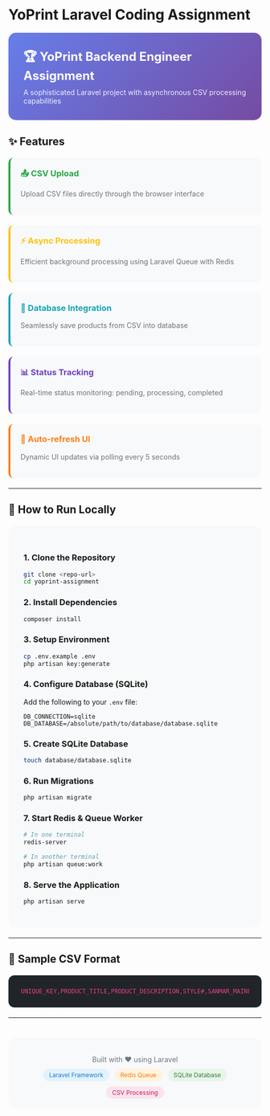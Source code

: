 # YoPrint Laravel Coding Assignment

<div style="background: linear-gradient(135deg, #667eea 0%, #764ba2 100%); padding: 30px; border-radius: 15px; color: white; margin-bottom: 30px;">
  <h2 style="margin: 0; font-size: 24px;">🏆 YoPrint Backend Engineer Assignment</h2>
  <p style="margin: 10px 0 0; opacity: 0.9;">A sophisticated Laravel project with asynchronous CSV processing capabilities</p>
</div>

## ✨ Features

<div style="display: grid; grid-template-columns: repeat(auto-fit, minmax(300px, 1fr)); gap: 20px; margin: 20px 0;">
  <div style="background: #f8f9fa; padding: 20px; border-radius: 10px; border-left: 4px solid #28a745;">
    <h3 style="margin-top: 0; color: #28a745;">📤 CSV Upload</h3>
    <p style="color: #6c757d;">Upload CSV files directly through the browser interface</p>
  </div>
  
  <div style="background: #f8f9fa; padding: 20px; border-radius: 10px; border-left: 4px solid #ffc107;">
    <h3 style="margin-top: 0; color: #ffc107;">⚡ Async Processing</h3>
    <p style="color: #6c757d;">Efficient background processing using Laravel Queue with Redis</p>
  </div>
  
  <div style="background: #f8f9fa; padding: 20px; border-radius: 10px; border-left: 4px solid #17a2b8;">
    <h3 style="margin-top: 0; color: #17a2b8;">💾 Database Integration</h3>
    <p style="color: #6c757d;">Seamlessly save products from CSV into database</p>
  </div>
  
  <div style="background: #f8f9fa; padding: 20px; border-radius: 10px; border-left: 4px solid #6f42c1;">
    <h3 style="margin-top: 0; color: #6f42c1;">📊 Status Tracking</h3>
    <p style="color: #6c757d;">Real-time status monitoring: pending, processing, completed</p>
  </div>
  
  <div style="background: #f8f9fa; padding: 20px; border-radius: 10px; border-left: 4px solid #fd7e14;">
    <h3 style="margin-top: 0; color: #fd7e14;">🔄 Auto-refresh UI</h3>
    <p style="color: #6c757d;">Dynamic UI updates via polling every 5 seconds</p>
  </div>
</div>

---

## 🚀 How to Run Locally

<div style="background: #f8f9fa; padding: 30px; border-radius: 15px; margin: 20px 0;">

### 1. Clone the Repository
```bash
git clone <repo-url>
cd yoprint-assignment
```

### 2. Install Dependencies
```bash
composer install
```

### 3. Setup Environment
```bash
cp .env.example .env
php artisan key:generate
```

### 4. Configure Database (SQLite)
Add the following to your `.env` file:
```env
DB_CONNECTION=sqlite
DB_DATABASE=/absolute/path/to/database/database.sqlite
```

### 5. Create SQLite Database
```bash
touch database/database.sqlite
```

### 6. Run Migrations
```bash
php artisan migrate
```

### 7. Start Redis & Queue Worker
```bash
# In one terminal
redis-server

# In another terminal
php artisan queue:work
```

### 8. Serve the Application
```bash
php artisan serve
```

</div>

---

## 📝 Sample CSV Format

<div style="background: #212529; padding: 25px; border-radius: 12px; overflow-x: auto; margin: 20px 0;">
<pre style="color: #e83e8c; margin: 0; font-family: 'Courier New', monospace; font-size: 14px;"><code>UNIQUE_KEY,PRODUCT_TITLE,PRODUCT_DESCRIPTION,STYLE#,SANMAR_MAINFRAME_COLOR,SIZE,COLOR_NAME,PIECE_PRICE</code></pre>
</div>

---

<div style="text-align: center; margin-top: 40px; padding: 20px; background: #f8f9fa; border-radius: 15px;">
  <p style="color: #6c757d; margin-bottom: 10px;">Built with ❤️ using Laravel</p>
  <div style="display: flex; justify-content: center; gap: 10px; flex-wrap: wrap;">
    <span style="background: #e3f2fd; color: #1976d2; padding: 5px 12px; border-radius: 20px; font-size: 12px;">Laravel Framework</span>
    <span style="background: #fff3e0; color: #f57c00; padding: 5px 12px; border-radius: 20px; font-size: 12px;">Redis Queue</span>
    <span style="background: #e8f5e9; color: #2e7d32; padding: 5px 12px; border-radius: 20px; font-size: 12px;">SQLite Database</span>
    <span style="background: #fce4ec; color: #c2185b; padding: 5px 12px; border-radius: 20px; font-size: 12px;">CSV Processing</span>
  </div>
</div>